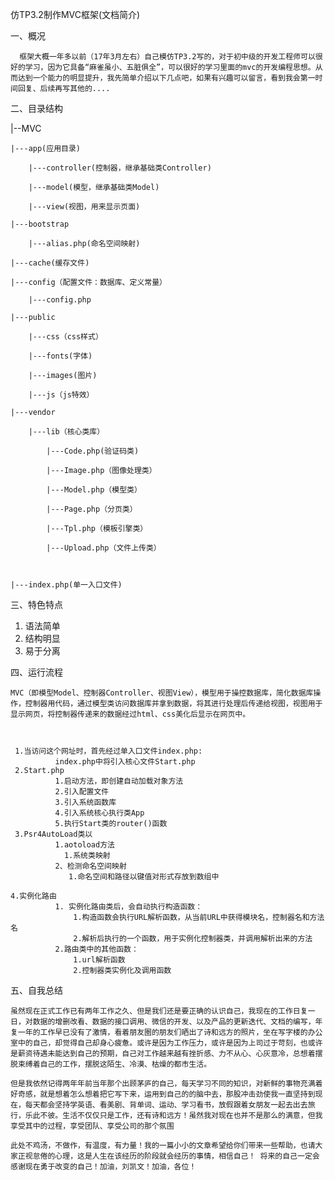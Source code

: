 仿TP3.2制作MVC框架(文档简介)

一、概况

      框架大概一年多以前（17年3月左右）自己模仿TP3.2写的，对于初中级的开发工程师可以很好的学习，因为它具备“麻雀虽小、五脏俱全”，可以很好的学习里面的mvc的开发编程思想。从而达到一个能力的明显提升，我先简单介绍以下几点吧，如果有兴趣可以留言，看到我会第一时间回复、后续再写其他的....

二、目录结构

|--MVC

	|---app(应用目录)

		|---controller(控制器，继承基础类Controller)

		|---model(模型，继承基础类Model)

		|---view(视图，用来显示页面)

	|---bootstrap

		|---alias.php(命名空间映射)

	|---cache(缓存文件)

	|---config（配置文件：数据库、定义常量）

		|---config.php

	|---public

		|---css（css样式）

		|---fonts(字体)

		|---images(图片)

		|---js（js特效）

	|---vendor

		|---lib（核心类库）

			|---Code.php(验证码类)

			|---Image.php（图像处理类）

			|---Model.php（模型类）

			|---Page.php（分页类）

			|---Tpl.php（模板引擎类）

			|---Upload.php（文件上传类）



	|---index.php(单一入口文件)

三、特色特点

1. 语法简单
2. 结构明显
3. 易于分离



四、运行流程

    MVC（即模型Model、控制器Controller、视图View），模型用于操控数据库，简化数据库操作，控制器用代码，通过模型类访问数据库并拿到数据，将其进行处理后传递给视图，视图用于显示网页，将控制器传递来的数据经过html、css美化后显示在网页中。



     1.当访问这个网址时，首先经过单入口文件index.php:
              index.php中将引入核心文件Start.php
     2.Start.php
              1.启动方法，即创建自动加载对象方法
              2.引入配置文件
              3.引入系统函数库
              4.引入系统核心执行类App
              5.执行Start类的router()函数
     3.Psr4AutoLoad类以
              1.aotoload方法
              	1.系统类映射
              2、检测命名空间映射
                 1.命名空间和路径以键值对形式存放到数组中
          
    4.实例化路由
              1. 实例化路由类后，会自动执行构造函数：
                  1.构造函数会执行URL解析函数，从当前URL中获得模块名，控制器名和方法名
                  2.解析后执行的一个函数，用于实例化控制器类，并调用解析出来的方法
              2.路由类中的其他函数：
                  1.url解析函数
                  2.控制器类实例化及调用函数

五、自我总结

	虽然现在正式工作已有两年工作之久、但是我们还是要正确的认识自己，我现在的工作日复一日，对数据的增删改看、数据的接口调用、微信的开发、以及产品的更新迭代、文档的编写，年复一年的工作早已没有了激情，看着朋友圈的朋友们晒出了诗和远方的照片，坐在写字楼的办公室中的自己，却觉得自己却身心疲惫。或许是因为工作压力，或许是因为上司过于苛刻，也或许是薪资待遇未能达到自己的预期，自己对工作越来越有挫折感、力不从心、心灰意冷，总想着摆脱束缚着自己的工作，摆脱这陌生、冷漠、枯燥的都市生活。

	但是我依然记得两年年前当年那个出顾茅庐的自己，每天学习不同的知识，对新鲜的事物充满着好奇感，就是想着怎么想着把它写下来，运用到自己的的脑中去，那股冲击劲使我一直坚持到现在，每天都会坚持学英语、看美剧、背单词、运动、学习看书，放假跟着女朋友一起去出去旅行，乐此不彼。生活不仅仅只是工作，还有诗和远方！虽然我对现在也并不是那么的满意，但我享受其中的过程，享受团队、享受公司的那个氛围

	此处不鸡汤，不做作，有温度，有力量！我的一篇小小的文章希望给你们带来一些帮助，也请大家正视怠倦的心理，这是人生在该经历的阶段就会经历的事情，相信自己！ 将来的自己一定会感谢现在勇于改变的自己！加油，刘凯文！加油，各位！
